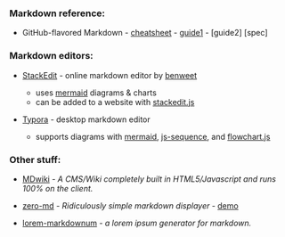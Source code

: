 ### Markdown reference:

* GitHub-flavored Markdown - 
[cheatsheet](https://guides.github.com/pdfs/markdown-cheatsheet-online.pdf) - 
[guide1](https://guides.github.com/features/mastering-markdown/) - 
[guide2]
[spec]

### Markdown editors:
* [StackEdit](https://stackedit.io/app#) - online markdown editor by [benweet](https://github.com/benweet)
  * uses [mermaid](https://mermaid-js.github.io) diagrams & charts
  * can be added to a website with [stackedit.js](https://benweet.github.io/stackedit.js/)
  
* [Typora](https://typora.io/) - desktop markdown editor
  * supports diagrams with 
    [mermaid](https://mermaid-js.github.io), 
    [js-sequence](https://bramp.github.io/js-sequence-diagrams/), 
    and [flowchart.js](http://flowchart.js.org/)

### Other stuff:
* [MDwiki](https://dynalon.github.io/mdwiki/#!index.md) - *A CMS/Wiki completely built in HTML5/Javascript and runs 100% on the client.*
  
* [zero-md](https://zerodevx.github.io/zero-md/) - *Ridiculously simple markdown displayer* - 
    [demo](https://zerodevx.github.io/zero-md/demo/)

* [lorem-markdownum](https://github.com/jaspervdj/lorem-markdownum) - *a lorem ipsum generator for markdown.*
   
